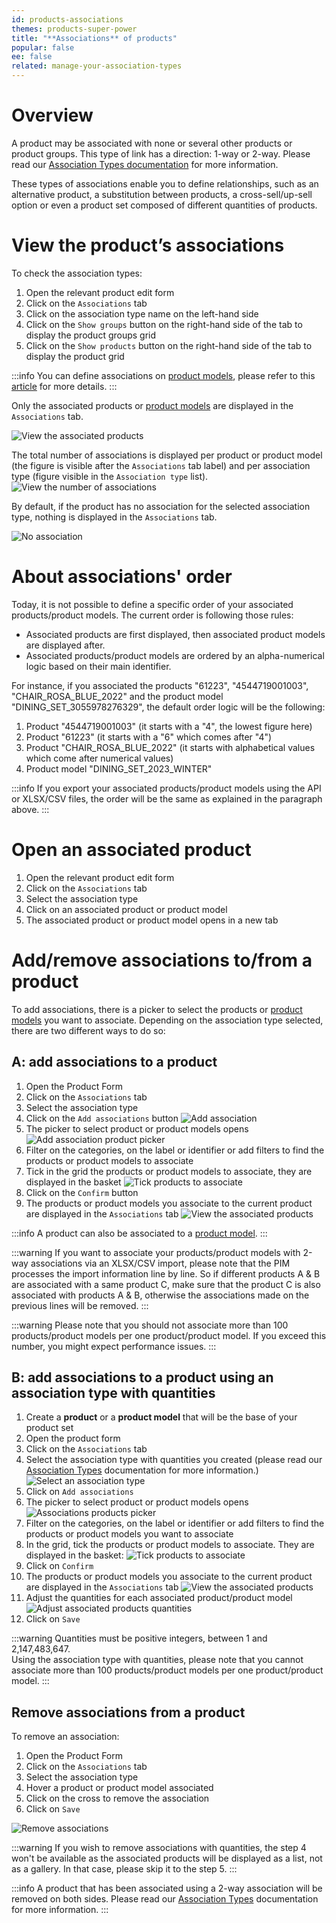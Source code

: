 ```yaml
---
id: products-associations
themes: products-super-power
title: "**Associations** of products"
popular: false
ee: false
related: manage-your-association-types
---
```


# Overview

A product may be associated with none or several other products or product groups. This type of link has a direction: 1-way or 2-way. Please read our [Association Types documentation](manage-your-association-types.html#Overview) for more information.

These types of associations enable you to define relationships, such as an alternative product, a substitution between products, a cross-sell/up-sell option or even a product set composed of different quantities of products.

# View the product’s associations

To check the association types:
1.  Open the relevant product edit form
1.  Click on the `Associations` tab
1.  Click on the association type name on the left-hand side
1.  Click on the `Show groups` button on the right-hand side of the tab to display the product groups grid
1.  Click on the `Show products` button on the right-hand side of the tab to display the product grid

:::info
You can define associations on [product models](what-about-products-variants.html#what-is-a-product-model), please refer to this [article](enrich-products-variants.html#associate) for more details.
:::

Only the associated products or [product models](what-about-products-variants.html#what-is-a-product-model) are displayed in the `Associations` tab.

![View the associated products](../img/Products_ProductsAssociated21.png)

The total number of associations is displayed per product or product model (the figure is visible after the `Associations` tab label) and per association type (figure visible in the `Association type` list).
![View the number of associations](../img/Products_Products_Associated_Figures.png)

By default, if the product has no association for the selected association type, nothing is displayed in the `Associations` tab.

![No association](../img/Products_Products_No_Association.png)

# About associations' order

Today, it is not possible to define a specific order of your associated products/product models.
The current order is following those rules:
* Associated products are first displayed, then associated product models are displayed after.
* Associated products/product models are ordered by an alpha-numerical logic based on their main identifier.  

For instance, if you associated the products "61223", "4544719001003", "CHAIR_ROSA_BLUE_2022" and the product model "DINING_SET_3055978276329", the default order logic will be the following:
1. Product "4544719001003" (it starts with a "4", the lowest figure here)
1. Product "61223" (it starts with a "6" which comes after "4")
1. Product "CHAIR_ROSA_BLUE_2022" (it starts with alphabetical values which come after numerical values)
1. Product model "DINING_SET_2023_WINTER"

:::info
If you export your associated products/product models using the API or XLSX/CSV files, the order will be the same as explained in the paragraph above.
:::

# Open an associated product
1.  Open the relevant product edit form
1.  Click on the `Associations` tab
1.  Select the association type
1.  Click on an associated product or product model
1.  The associated product or product model opens in a new tab

# Add/remove associations to/from a product

To add associations, there is a picker to select the products or [product models](what-about-products-variants.html#what-is-a-product-model) you want to associate. Depending on the association type selected, there are two different ways to do so:

## A: add associations to a product

1.  Open the Product Form
1.  Click on the `Associations` tab
1.  Select the association type
1.  Click on the `Add associations` button
  ![Add association](../img/Products_Products_Add_Associations.png)
1.  The picker to select product or product models opens
  ![Add association product picker](../img/Products_Products_Associations_Picker2.png)
1.  Filter on the categories, on the label or identifier or add filters to find the products or product models to associate
1.  Tick in the grid the products or product models to associate, they are displayed in the basket
  ![Tick products to associate](../img/Products_Products_Associations_Basket2.png)
1.  Click on the `Confirm` button
1.  The products or product models you associate to the current product are displayed in the `Associations` tab
  ![View the associated products](../img/Products_ProductsAssociated21.png)

:::info
A product can also be associated to a [product model](what-about-products-variants.html#what-is-a-product-model).
:::

:::warning
If you want to associate your products/product models with 2-way associations via an XLSX/CSV import, please note that the PIM processes the import information line by line. So if different products A & B are associated with a same product C, make sure that the product C is also associated with products A & B, otherwise the associations made on the previous lines will be removed.
:::

:::warning
Please note that you should not associate more than 100 products/product models per one product/product model. If you exceed this number, you might expect performance issues.
:::

## B: add associations to a product using an association type with quantities

1.  Create a **product** or a **product model** that will be the base of your product set
1.  Open the product form
1.  Click on the `Associations` tab
1.  Select the association type with quantities you created (please read our [Association Types](manage-your-association-types.html#create-an-association-type-with-quantities) documentation for more information.)
  ![Select an association type](../img/Products_Products_Associations_Select_Association_type.png)
1.  Click on `Add associations`
1.  The picker to select product or product models opens
  ![Associations products picker](../img/Products_Products_Associations_Picker.png)
1.  Filter on the categories, on the label or identifier or add filters to find the products or product models you want to associate
1. In the grid, tick the products or product models to associate. They are displayed in the basket:
  ![Tick products to associate](../img/Products_Products_Associations_Basket.png)
1.  Click on `Confirm`
1.  The products or product models you associate to the current product are displayed in the `Associations` tab
  ![View the associated products](../img/Products_Products_Associations_associations_results.png)
1.  Adjust the quantities for each associated product/product model
  ![Adjust associated products quantities](../img/Products_Products_Associations_Quantities.png)
1.  Click on `Save`

:::warning
Quantities must be positive integers, between 1 and 2,147,483,647.  
Using the association type with quantities, please note that you cannot associate more than 100 products/product models per one product/product model.
:::

## Remove associations from a product

To remove an association:
1.  Open the Product Form
1.  Click on the `Associations` tab
1.  Select the association type
1.  Hover a product or product model associated
1.  Click on the cross to remove the association
1.  Click on `Save`

![Remove associations](../img/Products_Products_Remove_Association.png)

:::warning
If you wish to remove associations with quantities, the step 4 won't be available as the associated products will be displayed as a list, not as a gallery. In that case, please skip it to the step 5.
:::

:::info
A product that has been associated using a 2-way association will be removed on both sides.  Please read our [Association Types](manage-your-association-types.html#Overview) documentation for more information.
:::
